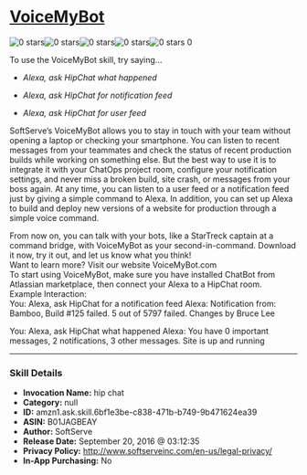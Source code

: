 # [VoiceMyBot](http://alexa.amazon.com/#skills/amzn1.ask.skill.6bf1e3be-c838-471b-b749-9b471624ea39)
![0 stars](../../images/ic_star_border_black_18dp_1x.png)![0 stars](../../images/ic_star_border_black_18dp_1x.png)![0 stars](../../images/ic_star_border_black_18dp_1x.png)![0 stars](../../images/ic_star_border_black_18dp_1x.png)![0 stars](../../images/ic_star_border_black_18dp_1x.png) 0

To use the VoiceMyBot skill, try saying...

* *Alexa, ask HipChat what happened*

* *Alexa, ask HipChat for notification feed*

* *Alexa, ask HipChat for user feed*

SoftServe’s VoiceMyBot allows you to stay in touch with your team without opening a laptop or checking your smartphone. You can listen to recent messages from your teammates and check the status of recent production builds while working on something else. But the best way to use it is to integrate it with your ChatOps project room, configure your notification settings, and never miss a broken build, site crash, or messages from your boss again. At any time, you can listen to a user feed or a notification feed just by giving a simple command to Alexa. In addition, you can set up Alexa to build and deploy new versions of a website for production through a simple voice command. <br/>

From now on, you can talk with your bots, like a StarTreck captain at a command bridge, with VoiceMyBot as your second-in-command. 
Download it now, try it out, and let us know what you think!
<br/>
Want to learn more? Visit our website VoiceMyBot.com
<br/>
To start using VoiceMyBot, make sure you have installed ChatBot from Atlassian marketplace, then connect your Alexa to a HipChat room. 
<br/>
Example Interaction:
<br/>
You: Alexa, ask HipChat for a notification feed
Alexa: Notification from: Bamboo, Build #125 failed. 5 out of 5797 failed. Changes by Bruce Lee<br/>

You: Alexa, ask HipChat what happened
Alexa: You have 0 important messages, 2 notifications, 3 other messages. Site is up and running<br/>

***

### Skill Details

* **Invocation Name:** hip chat
* **Category:** null
* **ID:** amzn1.ask.skill.6bf1e3be-c838-471b-b749-9b471624ea39
* **ASIN:** B01JAGBEAY
* **Author:** SoftServe
* **Release Date:** September 20, 2016 @ 03:12:35
* **Privacy Policy:** http://www.softserveinc.com/en-us/legal-privacy/
* **In-App Purchasing:** No
